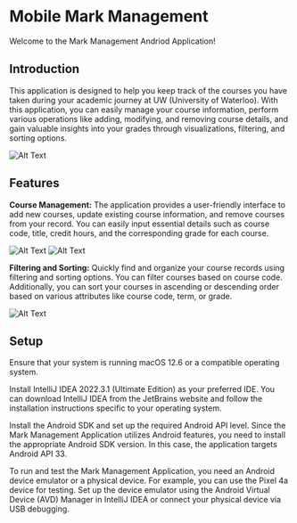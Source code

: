 # Mobile Mark Management
Welcome to the Mark Management Andriod Application!          

## Introduction
This application is designed to help you keep track of the courses you have taken during your academic journey at UW (University of Waterloo). With this application, you can easily manage your course information, perform various operations like adding, modifying, and removing course details, and gain valuable insights into your grades through visualizations, filtering, and sorting options.

![Alt Text](list.png)

## Features
**Course Management:** The application provides a user-friendly interface to add new courses, update existing course information, and remove courses from your record. You can easily input essential details such as course code, title, credit hours, and the corresponding grade for each course.

![Alt Text](add.png)
![Alt Text](update.png)

**Filtering and Sorting:** Quickly find and organize your course records using filtering and sorting options. You can filter courses based on course code. Additionally, you can sort your courses in ascending or descending order based on various attributes like course code, term, or grade.

![Alt Text](filter&sort.png)

## Setup
Ensure that your system is running macOS 12.6 or a compatible operating system.

Install IntelliJ IDEA 2022.3.1 (Ultimate Edition) as your preferred IDE.  You can download IntelliJ IDEA from the JetBrains website and follow the installation instructions specific to your operating system.

Install the Android SDK and set up the required Android API level.  Since the Mark Management Application utilizes Android features, you need to install the appropriate Android SDK version.  In this case, the application targets Android API 33.

To run and test the Mark Management Application, you need an Android device emulator or a physical device.  For example, you can use the Pixel 4a device for testing.  Set up the device emulator using the Android Virtual Device (AVD) Manager in IntelliJ IDEA or connect your physical device via USB debugging.
